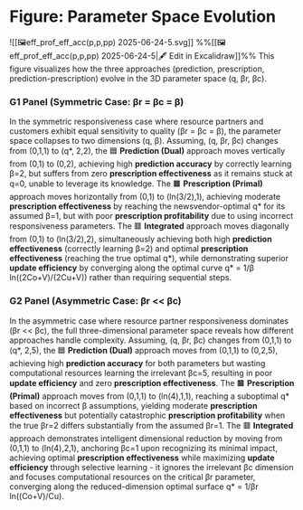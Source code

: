 # Figure: Parameter Space Evolution 

![[🖼️eff_prof_eff_acc(p,p,pp) 2025-06-24-5.svg]]
%%[[🖼️eff_prof_eff_acc(p,p,pp) 2025-06-24-5|🖋 Edit in Excalidraw]]%%
This figure visualizes how the three approaches (prediction, prescription, prediction-prescription) evolve in the 3D parameter space (q, βr, βc).

### **G1 Panel (Symmetric Case: βr = βc = β)**

In the symmetric responsiveness case where resource partners and customers exhibit equal sensitivity to quality (βr = βc = β), the parameter space collapses to two dimensions (q, β). Assuming, (q, βr, βc) changes from (0,1,1) to (q*, 2,2), the 🟦 **Prediction (Dual)** approach moves vertically from (0,1) to (0,2), achieving high **prediction accuracy** by correctly learning β=2, but suffers from zero **prescription effectiveness** as it remains stuck at q=0, unable to leverage its knowledge. The 🟫 **Prescription (Primal)** approach moves horizontally from (0,1) to (ln(3/2),1), achieving moderate **prescription effectiveness** by reaching the newsvendor-optimal q* for its assumed β=1, but with poor **prescription profitability** due to using incorrect responsiveness parameters. The 🟥 **Integrated** approach moves diagonally from (0,1) to (ln(3/2),2), simultaneously achieving both high **prediction effectiveness** (correctly learning β=2) and optimal **prescription effectiveness** (reaching the true optimal q*), while demonstrating superior **update efficiency** by converging along the optimal curve q* = 1/β ln((2Co+V)/(2Cu+V)) rather than requiring sequential steps.

### **G2 Panel (Asymmetric Case: βr << βc)**

In the asymmetric case where resource partner responsiveness dominates (βr << βc), the full three-dimensional parameter space reveals how different approaches handle complexity. Assuming, (q, βr, βc) changes from (0,1,1) to (q*, 2,5), the  🟦 **Prediction (Dual)** approach moves from (0,1,1) to (0,2,5), achieving high **prediction accuracy** for both parameters but wasting computational resources learning the irrelevant βc=5, resulting in poor **update efficiency** and zero **prescription effectiveness**. The 🟫 **Prescription (Primal)** approach moves from (0,1,1) to (ln(4),1,1), reaching a suboptimal q* based on incorrect β assumptions, yielding moderate **prescription effectiveness** but potentially catastrophic **prescription profitability** when the true βr=2 differs substantially from the assumed βr=1. The 🟥 **Integrated** approach demonstrates intelligent dimensional reduction by moving from (0,1,1) to (ln(4),2,1), anchoring βc=1 upon recognizing its minimal impact, achieving optimal **prescription effectiveness** while maximizing **update efficiency** through selective learning - it ignores the irrelevant βc dimension and focuses computational resources on the critical βr parameter, converging along the reduced-dimension optimal surface q* = 1/βr ln((Co+V)/Cu).

